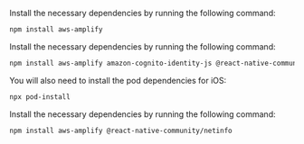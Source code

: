 <amplify-block-switcher> <amplify-block name="Web">

Install the necessary dependencies by running the following command:

```sh
npm install aws-amplify
```

</amplify-block> <amplify-block name="React Native">

Install the necessary dependencies by running the following command:

```sh
npm install aws-amplify amazon-cognito-identity-js @react-native-community/netinfo
```

You will also need to install the pod dependencies for iOS:

```sh
npx pod-install
```
</amplify-block> <amplify-block name="Expo">

Install the necessary dependencies by running the following command:

```sh
npm install aws-amplify @react-native-community/netinfo
```

</amplify-block> </amplify-block-switcher>
